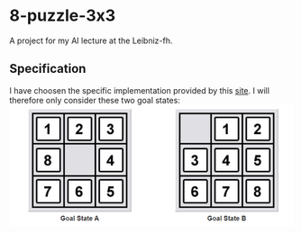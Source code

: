 # 8-puzzle-3x3
A project for my AI lecture at the Leibniz-fh.

## Specification
I have choosen the specific implementation provided by this [site](https://www.8puzzle.com/8_puzzle_problem.html).
I will therefore only consider these two goal states:
![Goal States](image/Goal_States.png)
